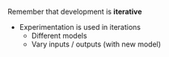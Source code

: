 Remember that development is **iterative**
- Experimentation is used in iterations
	- Different models
	- Vary inputs / outputs (with new model)